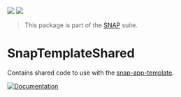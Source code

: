 <!-- Copy badges from SPI -->
[![](https://img.shields.io/endpoint?url=https%3A%2F%2Fswiftpackageindex.com%2Fapi%2Fpackages%2Fsimonnickel%2Fsnap-template-shared%2Fbadge%3Ftype%3Dplatforms)](https://swiftpackageindex.com/simonnickel/snap-template-shared)
[![](https://img.shields.io/endpoint?url=https%3A%2F%2Fswiftpackageindex.com%2Fapi%2Fpackages%2Fsimonnickel%2Fsnap-template-shared%2Fbadge%3Ftype%3Dswift-versions)](https://swiftpackageindex.com/simonnickel/snap-template-shared) 

> This package is part of the [SNAP](https://github.com/simonnickel/snap-abstract) suite.


# SnapTemplateShared

Contains shared code to use with the [snap-app-template](https://github.com/simonnickel/snap-app-template).

[![Documentation][documentation badge]][documentation] 

[documentation]: https://swiftpackageindex.com/simonnickel/snap-template-shared/main/documentation/snaptemplateshared
[documentation badge]: https://img.shields.io/badge/Documentation-DocC-blue
